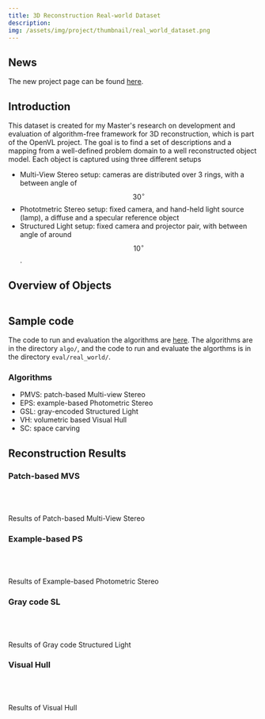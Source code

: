 ```yaml
---
title: 3D Reconstruction Real-world Dataset
description: 
img: /assets/img/project/thumbnail/real_world_dataset.png
---
```


## News
The new project page can be found [here](https://imkaywu.github.io/3drecon_dataset).

## Introduction
This dataset is created for my Master's research on development and evaluation of algorithm-free framework for 3D reconstruction, which is part of the OpenVL project. The goal is to find a set of descriptions and a mapping from a well-defined problem domain to a well reconstructed object model. Each object is captured using three different setups

* Multi-View Stereo setup: cameras are distributed over 3 rings, with a between angle of $$30^\circ$$
* Phototmetric Stereo setup: fixed camera, and hand-held light source (lamp), a diffuse and a specular reference object
* Structured Light setup: fixed camera and projector pair, with between angle of around $$10^\circ$$.

## Overview of Objects
<!-- ![real world dataset](/assets/img/project/real_world_dataset/real_world_dataset.png) -->
<div class="img_row">
    <img class="col three" src="/assets/img/project/real_world_dataset/real_world_dataset.png" alt="" title="example image"/>
</div>

## Sample code
The code to run and evaluation the algorithms are [here](https://github.com/imkaywu/3DRecon_Algo_Eval). The algorithms are in the directory `algo/`, and the code to run and evaluate the algorthms is in the directory `eval/real_world/`.

### Algorithms
* PMVS: patch-based Multi-view Stereo
* EPS: example-based Photometric Stereo
* GSL: gray-encoded Structured Light
* VH: volumetric based Visual Hull
* SC: space carving

## Reconstruction Results

### Patch-based MVS
<div class="img_row">
    <img class="col one" src="/assets/img/project/real_world_dataset/box/box_mvs.png" alt="" title="example image"/>
    <img class="col one" src="/assets/img/project/real_world_dataset/cat0/cat0_mvs.png" alt="" title="example image"/>
    <img class="col one" src="/assets/img/project/real_world_dataset/cat1/cat1_mvs.png" alt="" title="example image"/>
</div>
<div class="img_row">
    <img class="col one" src="/assets/img/project/real_world_dataset/cup/cup_mvs.png" alt="" title="example image"/>
    <img class="col one" src="/assets/img/project/real_world_dataset/dino/dino_mvs.png" alt="" title="example image"/>
    <img class="col one" src="/assets/img/project/real_world_dataset/house/house_mvs.png" alt="" title="example image"/>
</div>
<div class="img_row">
    <img class="col one" src="/assets/img/project/real_world_dataset/pot/pot_mvs.png" alt="" title="example image"/>
    <img class="col one" src="/assets/img/project/real_world_dataset/statue/statue_mvs.png" alt="" title="example image"/>
    <img class="col one" src="/assets/img/project/real_world_dataset/vase/vase_mvs.png" alt="" title="example image"/>
</div>
<div class="col three caption">
    Results of Patch-based Multi-View Stereo
</div>


### Example-based PS
<div class="img_row">
    <img class="col one" src="/assets/img/project/real_world_dataset/box/box_ps.png" alt="" title="example image"/>
    <img class="col one" src="/assets/img/project/real_world_dataset/cat0/cat0_ps.png" alt="" title="example image"/>
    <img class="col one" src="/assets/img/project/real_world_dataset/cat1/cat1_ps.png" alt="" title="example image"/>
</div>
<div class="img_row">
    <img class="col one" src="/assets/img/project/real_world_dataset/cup/cup_ps.png" alt="" title="example image"/>
    <img class="col one" src="/assets/img/project/real_world_dataset/dino/dino_ps.png" alt="" title="example image"/>
    <img class="col one" src="/assets/img/project/real_world_dataset/house/house_ps.png" alt="" title="example image"/>
</div>
<div class="img_row">
    <img class="col one" src="/assets/img/project/real_world_dataset/pot/pot_ps.png" alt="" title="example image"/>
    <img class="col one" src="/assets/img/project/real_world_dataset/statue/statue_ps.png" alt="" title="example image"/>
    <img class="col one" src="/assets/img/project/real_world_dataset/vase/vase_ps.png" alt="" title="example image"/>
</div>
<div class="col three caption">
    Results of Example-based Photometric Stereo
</div>


### Gray code SL
<div class="img_row">
    <img class="col one" src="/assets/img/project/real_world_dataset/box/box_sl.png" alt="" title="example image"/>
    <img class="col one" src="/assets/img/project/real_world_dataset/cat0/cat0_sl.png" alt="" title="example image"/>
    <img class="col one" src="/assets/img/project/real_world_dataset/cat1/cat1_sl.png" alt="" title="example image"/>
</div>
<div class="img_row">
    <img class="col one" src="/assets/img/project/real_world_dataset/cup/cup_sl.png" alt="" title="example image"/>
    <img class="col one" src="/assets/img/project/real_world_dataset/dino/dino_sl.png" alt="" title="example image"/>
    <img class="col one" src="/assets/img/project/real_world_dataset/house/house_sl.png" alt="" title="example image"/>
</div>
<div class="img_row">
    <img class="col one" src="/assets/img/project/real_world_dataset/pot/pot_sl.png" alt="" title="example image"/>
    <img class="col one" src="/assets/img/project/real_world_dataset/statue/statue_sl.png" alt="" title="example image"/>
    <img class="col one" src="/assets/img/project/real_world_dataset/vase/vase_sl.png" alt="" title="example image"/>
</div>
<div class="col three caption">
    Results of Gray code Structured Light
</div>


### Visual Hull
<div class="img_row">
    <img class="col one" src="/assets/img/project/real_world_dataset/box/box_sc.png" alt="" title="example image"/>
    <img class="col one" src="/assets/img/project/real_world_dataset/cat0/cat0_sc.png" alt="" title="example image"/>
    <img class="col one" src="/assets/img/project/real_world_dataset/cat1/cat1_sc.png" alt="" title="example image"/>
</div>
<div class="img_row">
    <img class="col one" src="/assets/img/project/real_world_dataset/cup/cup_sc.png" alt="" title="example image"/>
    <img class="col one" src="/assets/img/project/real_world_dataset/dino/dino_sc.png" alt="" title="example image"/>
    <img class="col one" src="/assets/img/project/real_world_dataset/house/house_sc.png" alt="" title="example image"/>
</div>
<div class="img_row">
    <img class="col one" src="/assets/img/project/real_world_dataset/pot/pot_sc.png" alt="" title="example image"/>
    <img class="col one" src="/assets/img/project/real_world_dataset/statue/statue_sc.png" alt="" title="example image"/>
    <img class="col one" src="/assets/img/project/real_world_dataset/vase/vase_sc.png" alt="" title="example image"/>
</div>
<div class="col three caption">
    Results of Visual Hull
</div>

